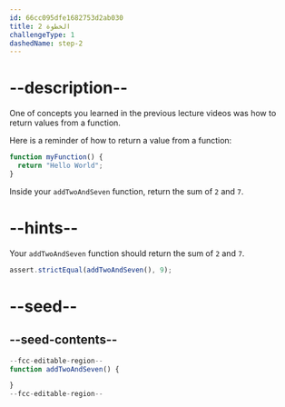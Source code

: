 ```yaml
---
id: 66cc095dfe1682753d2ab030
title: الخطوة 2
challengeType: 1
dashedName: step-2
---
```


# --description--

One of concepts you learned in the previous lecture videos was how to return values from a function.

Here is a reminder of how to return a value from a function:

```js
function myFunction() {
  return "Hello World";
}
```

Inside your `addTwoAndSeven` function, return the sum of `2` and `7`.

# --hints--

Your `addTwoAndSeven` function should return the sum of `2` and `7`.

```js
assert.strictEqual(addTwoAndSeven(), 9);
```

# --seed--

## --seed-contents--

```js
--fcc-editable-region--
function addTwoAndSeven() {

}
--fcc-editable-region--
```
